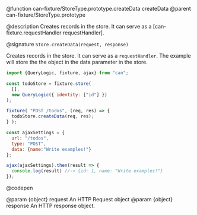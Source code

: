 @function can-fixture/StoreType.prototype.createData createData
@parent can-fixture/StoreType.prototype

@description Creates records in the store. It can serve as a [can-fixture.requestHandler requestHandler].

@signature `Store.createData(request, response)`

  Creates records in the store. It can serve as a `requestHandler`. The example will store the the object in the data parameter in the store.

  ```js
  import {QueryLogic, fixture, ajax} from "can";

  const todoStore = fixture.store(
    [],
    new QueryLogic({ identity: ["id"] })
  );

  fixture( "POST /todos", (req, res) => {
    todoStore.createData(req, res);
  } );

  const ajaxSettings = {
    url: "/todos",
    type: "POST",
    data: {name:"Write examples!"}
  };

  ajax(ajaxSettings).then(result => {
    console.log(result) //-> {id: 1, name: "Write examples!"}
  });

  ```
  @codepen
  
  @param {object} request An HTTP Request object
  @param {object} response An HTTP response object.
  